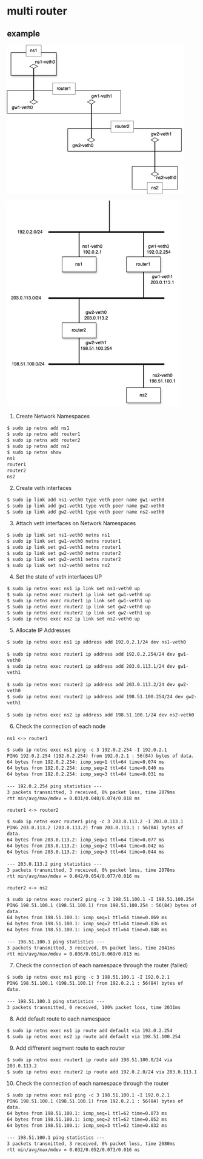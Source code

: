# multi router

## example

![Network Configration Diagram(Physical)](./assets/multi-router-network-physical.drawio.png)

![Network Configration Diagram(Logical)](./assets/multi-router-network-logical.drawio.png)

1. Create Network Namespaces
```
$ sudo ip netns add ns1
$ sudo ip netns add router1
$ sudo ip netns add router2
$ sudo ip netns add ns2
$ sudo ip netns show
ns1
router1
router2
ns2
```

2. Create veth interfaces
```
$ sudo ip link add ns1-veth0 type veth peer name gw1-veth0
$ sudo ip link add gw1-veth1 type veth peer name gw2-veth0
$ sudo ip link add gw2-veth1 type veth peer name ns2-veth0
```

3. Attach veth interfaces on Network Namespaces
```
$ sudo ip link set ns1-veth0 netns ns1
$ sudo ip link set gw1-veth0 netns router1
$ sudo ip link set gw1-veth1 netns router1
$ sudo ip link set gw2-veth0 netns router2
$ sudo ip link set gw2-veth1 netns router2
$ sudo ip link set ns2-veth0 netns ns2
```

4. Set the state of veth interfaces UP
```
$ sudo ip netns exec ns1 ip link set ns1-veth0 up
$ sudo ip netns exec router1 ip link set gw1-veth0 up
$ sudo ip netns exec router1 ip link set gw1-veth1 up
$ sudo ip netns exec router2 ip link set gw2-veth0 up
$ sudo ip netns exec router2 ip link set gw2-veth1 up
$ sudo ip netns exec ns2 ip link set ns2-veth0 up
```

5. Allocate IP Addresses
```
$ sudo ip netns exec ns1 ip address add 192.0.2.1/24 dev ns1-veth0

$ sudo ip netns exec router1 ip address add 192.0.2.254/24 dev gw1-veth0
$ sudo ip netns exec router1 ip address add 203.0.113.1/24 dev gw1-veth1

$ sudo ip netns exec router2 ip address add 203.0.113.2/24 dev gw2-veth0
$ sudo ip netns exec router2 ip address add 198.51.100.254/24 dev gw2-veth1

$ sudo ip netns exec ns2 ip address add 198.51.100.1/24 dev ns2-veth0
```

6. Check the connection of each node

`ns1 <-> router1`
```
$ sudo ip netns exec ns1 ping -c 3 192.0.2.254 -I 192.0.2.1
PING 192.0.2.254 (192.0.2.254) from 192.0.2.1 : 56(84) bytes of data.
64 bytes from 192.0.2.254: icmp_seq=1 ttl=64 time=0.074 ms
64 bytes from 192.0.2.254: icmp_seq=2 ttl=64 time=0.040 ms
64 bytes from 192.0.2.254: icmp_seq=3 ttl=64 time=0.031 ms

--- 192.0.2.254 ping statistics ---
3 packets transmitted, 3 received, 0% packet loss, time 2079ms
rtt min/avg/max/mdev = 0.031/0.048/0.074/0.018 ms
```

`router1 <-> router2`
```
$ sudo ip netns exec router1 ping -c 3 203.0.113.2 -I 203.0.113.1
PING 203.0.113.2 (203.0.113.2) from 203.0.113.1 : 56(84) bytes of data.
64 bytes from 203.0.113.2: icmp_seq=1 ttl=64 time=0.077 ms
64 bytes from 203.0.113.2: icmp_seq=2 ttl=64 time=0.042 ms
64 bytes from 203.0.113.2: icmp_seq=3 ttl=64 time=0.044 ms

--- 203.0.113.2 ping statistics ---
3 packets transmitted, 3 received, 0% packet loss, time 2078ms
rtt min/avg/max/mdev = 0.042/0.054/0.077/0.016 ms
```

`router2 <-> ns2`
```
$ sudo ip netns exec router2 ping -c 3 198.51.100.1 -I 198.51.100.254
PING 198.51.100.1 (198.51.100.1) from 198.51.100.254 : 56(84) bytes of data.
64 bytes from 198.51.100.1: icmp_seq=1 ttl=64 time=0.069 ms
64 bytes from 198.51.100.1: icmp_seq=2 ttl=64 time=0.036 ms
64 bytes from 198.51.100.1: icmp_seq=3 ttl=64 time=0.048 ms

--- 198.51.100.1 ping statistics ---
3 packets transmitted, 3 received, 0% packet loss, time 2041ms
rtt min/avg/max/mdev = 0.036/0.051/0.069/0.013 ms
```

7. Check the connection of each namespace through the router (failed)
```
$ sudo ip netns exec ns1 ping -c 3 198.51.100.1 -I 192.0.2.1
PING 198.51.100.1 (198.51.100.1) from 192.0.2.1 : 56(84) bytes of data.

--- 198.51.100.1 ping statistics ---
3 packets transmitted, 0 received, 100% packet loss, time 2031ms
```

8. Add default route to each namespace
```
$ sudo ip netns exec ns1 ip route add default via 192.0.2.254
$ sudo ip netns exec ns2 ip route add default via 198.51.100.254
```

9. Add diffrerent segment route to each router
```
$ sudo ip netns exec router1 ip route add 198.51.100.0/24 via 203.0.113.2
$ sudo ip netns exec router2 ip route add 192.0.2.0/24 via 203.0.113.1
```

10. Check the connection of each namespace through the router
```
$ sudo ip netns exec ns1 ping -c 3 198.51.100.1 -I 192.0.2.1
PING 198.51.100.1 (198.51.100.1) from 192.0.2.1 : 56(84) bytes of data.
64 bytes from 198.51.100.1: icmp_seq=1 ttl=62 time=0.073 ms
64 bytes from 198.51.100.1: icmp_seq=2 ttl=62 time=0.052 ms
64 bytes from 198.51.100.1: icmp_seq=3 ttl=62 time=0.032 ms

--- 198.51.100.1 ping statistics ---
3 packets transmitted, 3 received, 0% packet loss, time 2080ms
rtt min/avg/max/mdev = 0.032/0.052/0.073/0.016 ms
```